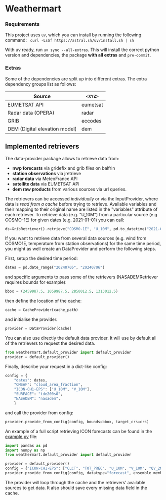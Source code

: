 # Weathermart

### Requirements

This project uses `uv`, which you can install by running the following command: 
``
curl -LsSf https://astral.sh/uv/install.sh | sh``

With uv ready, run `uv sync --all-extras`. This will install the correct python version and dependencies, the package **with all extras** and `pre-commit`.

### Extras

Some of the dependencies are split up into different extras. The extra dependency groups list as follows:

| Source  | `<XYZ>` |
| -------- | ------- |
| EUMETSAT API | eumetsat |
| Radar data (OPERA) | radar |
| GRIB | eccodes |
| DEM (Digital elevation model) | dem |

## Implemented retrievers

The data-provider package allows to retrieve data from:

- **nwp forecasts** via gridefix and grib files on balfrin
- **station observations** via jretrieve
- **radar data** via MeteoFrance API
- **satellite data** via EUMETSAT API
- **dem raw products** from various sources via url queries.

The retrievers can be accessed _individually_ or via the InputProvider, where data is _read from a cache_ before trying to retrieve. Available variables and their mapping to their original name are listed in the "variables" attribute of each retriever. To retrieve data (e.g. "U_10M") from a particular source (e.g. COSMO-1E) for given dates (e.g. 2021-01-01) you can call:
```python
ds=GribRetriever().retrieve("COSMO-1E", "U_10M", pd.to_datetime("2021-01-01"))
```

If you want to retrieve data from several data sources (e.g. wind from COSMO1E, temperature from station observations) for the same time period, you might as well create an DataProvider and perform the following steps.

First, setup the desired time period:
```python
dates = pd.date_range("20240705", "20240706")
```
and specific arguments to pass some of the retrievers (NASADEMRetriever requires bounds for example):
```python
bbox = (2459987.5, 1059987.5, 2850012.5, 1313012.5)
```

then define the location of the cache:
```python
cache = CacheProvider(cache_path)
```

and initialise the provider.

```python
provider = DataProvider(cache)
```
You can also use directly the default data provider. It will use by default all of the retrievers to request the desired data.
```python
from weathermart.default_provider import default_provider
provider = default_provider()
```

Finally, describe your request in a dict-like config:
```python
config = {
    "dates": dates,
    "CMSAF": "cloud_area_fraction",
    "ICON-CH1-EPS": ["U_10M", "V_10M"],
    "SURFACE": "tde200s0",
    "NASADEM": "nasadem",
    }
```

and call the provider from config:
```python
provider.provide_from_config(config, bounds=bbox, target_crs=crs)
```

An example of a full script retrieving ICON forecasts can be found in the [example.py](example.py) file:
```python
import pandas as pd
import numpy as np
from weathermart.default_provider import default_provider

provider = default_provider()
config = {"ICON-CH1-EPS": ["CLCT", "TOT_PREC", "U_10M", "V_10M", "QV_2M", "T_2M", "P", "SP"], "dates": pd.date_range("2023-08-01", "2024-09-09")}
provider.provide_from_config(config, datatype="forecast", ensemble_members=0, step_hours=np.arange(1,13))
```
The provider will loop through the cache and the retrievers' available sources to get data. It also should save every missing data field in the cache.
